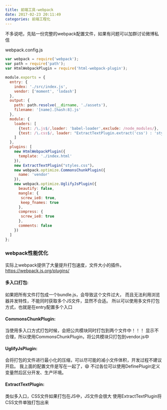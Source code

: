 ```yaml
---
title: 前端工具-webpack
date: 2017-02-23 20:11:49
categories: 前端工程化
---
```

不多说吧，先贴一份完整的webpack配置文件，如果有问题可以加群讨论微博私信

webpack.config.js
```js
var webpack = require('webpack');
var path = require('path');
var HtmlWebpackPlugin = require('html-webpack-plugin');

module.exports = {
  entry: {
    index: './src/index.js',
    vendor: ['moment', 'lodash']
  },
  output: {
    path: path.resolve(__dirname, './assets'),
    filename: '[name].[hash:8].js'
  },
  module: {
    loaders: [
      {test: /\.js$/,loader: 'babel-loader',exclude: /node_modules/},
      {test: /\.css$/, loader: "ExtractTextPlugin.extract('css') : 'style!css';"}
    ]
  },
  plugins: [
    new HtmlWebpackPlugin({
      template: './index.html'
    }),
    new ExtractTextPlugin("styles.css")，
    new webpack.optimize.CommonsChunkPlugin({
      name: 'vendor'
    }),
    new webpack.optimize.UglifyJsPlugin({
      beautify: false,
      mangle: {
       screw_ie8: true,
       keep_fnames: true
      },
      compress: {
       screw_ie8: true
      },
      comments: false
    })
  ]
};
```

### webpack性能优化
实际上webpack提供了大量提升打包速度，文件大小的插件。
https://webpack.js.org/plugins/
#### 多入口打包:
如果把所有文件打包成一个bundle.js，会导致这个文件过大，
而且无法利用浏览器并发特性，不能同时获取多个JS文件，显然不合适。
所以可以使用多文件打包方式，也就是在entry配置多个入口

#### CommonsChunkPlugin:
当使用多入口方式打包时候，会把公共模块同时打包到两个文件中！！！
显示不合理，所以使用CommonsChunkPlugin，将公共模块只打包到vendor.js中

#### UglifyJsPlugin:
会将打包的文件进行最小化的压缩，可以尽可能的减小文件体积，开发过程不建议开启。
我上面的配置文件是写在一起了，😄
不过各位可以使用DefinePlugin定义变量然后区分开发、生产环境。

#### ExtractTextPlugin:
类似多入口，CSS文件如果打包在JS中，JS文件会很大
使用ExtractTextPlugin将CSS文件单独打包出来
